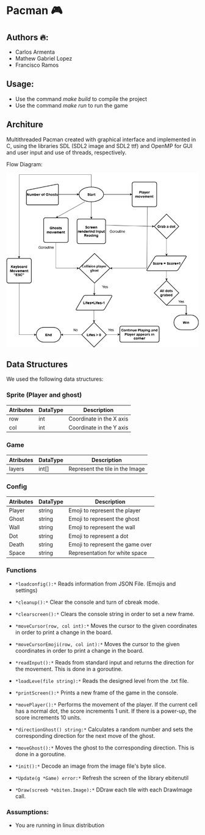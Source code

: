 # Pacman 🎮

## Authors 🔥:

- Carlos Armenta
- Mathew Gabriel Lopez
- Francisco Ramos

## Usage: 
- Use the command *make build* to compile the project
- Use the command *make run* to run the game

## Architure

Multithreaded Pacman created with graphical interface and implemented in C, using the libraries SDL (SDL2 image and SDL2 ttf) and OpenMP for GUI and user input and use of threads, respectively.

Flow Diagram: 

![alt text](https://github.com/CArmenta5/Pacman/blob/main/PacmanDiagram.png?raw=true)

## Data Structures
We used the following data structures: 

### Sprite (Player and ghost)
Atributes | DataType | Description | 
--- | --- | --- |
row | int | Coordinate in the X axis |
col | int | Coordinate in the Y axis | 

### Game
Atributes | DataType | Description | 
--- | --- | --- |
layers | int[] | Represent the tile in the Image |


### Config
Atributes | DataType | Description | 
--- | --- | --- |
Player | string | Emoji to represent the player |
Ghost | string | Emoji to represent the ghost | 
Wall | string | Emoji to represent the wall |
Dot | string | Emoji to represent a dot | 
Death | string | Emoji to represent the game over |
Space | string | Representation for white space |

### Functions
* `*loadconfig():*` Reads information from JSON File. (Emojis and settings)

* `*cleanup():*` Clear the console and turn of cbreak mode.
* `*clearscreen():*` Clears the console string in order to set a new frame.
* `*moveCursor(row, col int):*` Moves the cursor to the given coordinates in order to print a change in the board.
* `*moveCursorEmoji(row, col int):*` Moves the cursor to the given coordinates in order to print a change in the board.
* `*readInput():*` Reads from standard input and returns the direction for the movement. This is done in a goroutine.
* `*loadLeve(file string):*` Reads the designed level from the .txt file.
* `*printScreen():*` Prints a new frame of the game in the console.
* `*movePlayer():*` Performs the movement of the player. If the current cell has a normal dot, the score increments 1 unit. If there is a power-up, the score increments 10 units.
* `*directionGhost() string:*` Calculates a random number and sets the corresponding direction for the next move of the ghost.
* `*moveGhost():*` Moves the ghost to the corresponding direction. This is done in a goroutine.
* `*init():*` Decode an image from the image file's byte slice.
* `*Update(g *Game) error:*` Refresh the screen of the library ebitenutil
* `*Draw(screeb *ebiten.Image):*` DDraw each tile with each DrawImage call.

### Assumptions:

- You are running in linux distribution


